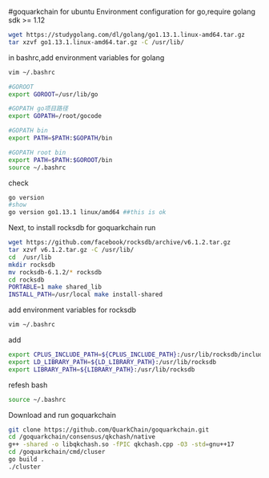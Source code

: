 #goquarkchain for ubuntu
Environment configuration for go,require golang sdk >= 1.12
```bash
wget https://studygolang.com/dl/golang/go1.13.1.linux-amd64.tar.gz
tar xzvf go1.13.1.linux-amd64.tar.gz -C /usr/lib/
```
in bashrc,add environment variables for golang
```bash
vim ~/.bashrc

#GOROOT
export GOROOT=/usr/lib/go

#GOPATH go项目路径
export GOPATH=/root/gocode

#GOPATH bin
export PATH=$PATH:$GOPATH/bin

#GOPATH root bin
export PATH=$PATH:$GOROOT/bin
source ~/.bashrc
```
check 
```bash
go version
#show
go version go1.13.1 linux/amd64 ##this is ok
```
Next, to install rocksdb for goquarkchain run
```bash
wget https://github.com/facebook/rocksdb/archive/v6.1.2.tar.gz
tar xzvf v6.1.2.tar.gz -C /usr/lib/
cd  /usr/lib
mkdir rocksdb
mv rocksdb-6.1.2/* rocksdb
cd rocksdb
PORTABLE=1 make shared_lib
INSTALL_PATH=/usr/local make install-shared
```
add environment variables for rocksdb
```bash
vim ~/.bashrc
```
add
```bash
export CPLUS_INCLUDE_PATH=${CPLUS_INCLUDE_PATH}:/usr/lib/rocksdb/include
export LD_LIBRARY_PATH=${LD_LIBRARY_PATH}:/usr/lib/rocksdb
export LIBRARY_PATH=${LIBRARY_PATH}:/usr/lib/rocksdb
```
refesh bash 
```bash
source ~/.bashrc
```
Download and run goquarkchain
```bash
git clone https://github.com/QuarkChain/goquarkchain.git
cd /goquarkchain/consensus/qkchash/native
g++ -shared -o libqkchash.so -fPIC qkchash.cpp -O3 -std=gnu++17
cd /goquarkchain/cmd/cluser
go build .
./cluster 
```
